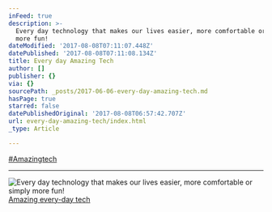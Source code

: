 ```yaml
---
inFeed: true
description: >-
  Every day technology that makes our lives easier, more comfortable or simply
  more fun!
dateModified: '2017-08-08T07:11:07.448Z'
datePublished: '2017-08-08T07:11:08.134Z'
title: Every day Amazing Tech
author: []
publisher: {}
via: {}
sourcePath: _posts/2017-06-06-every-day-amazing-tech.md
hasPage: true
starred: false
datePublishedOriginal: '2017-08-08T06:57:42.707Z'
url: every-day-amazing-tech/index.html
_type: Article

---
```

[\#Amazingtech][0]

---

![Every day technology that makes our lives easier, more comfortable or simply more fun!](https://the-grid-user-content.s3-us-west-2.amazonaws.com/aced8fd3-30b0-4e85-9609-85c1bedb421d.jpg)
[Amazing every-day tech][1]

[0]: http://amazingtech.only-amazing.com/
[1]: http://amazingtech.only-amazing.com/amazing-every-day-technology/